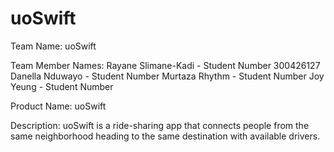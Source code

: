 uoSwift
======

Team Name: uoSwift

Team Member Names:
Rayane Slimane-Kadi - Student Number 300426127
Danella Nduwayo - Student Number
Murtaza Rhythm - Student Number
Joy Yeung - Student Number


Product Name: uoSwift

Description:
uoSwift is a ride-sharing app that connects people from the same neighborhood heading to the same destination with available drivers.
